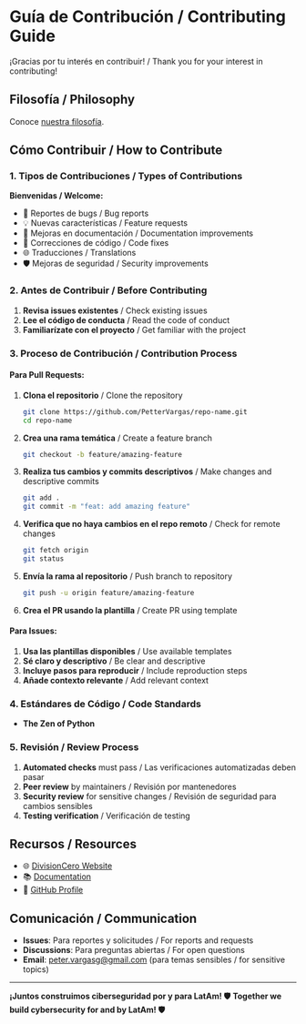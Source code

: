 # Guía de Contribución / Contributing Guide

¡Gracias por tu interés en contribuir! / Thank you for your interest in contributing!

## Filosofía / Philosophy

Conoce [nuestra filosofía](https://docs.divisioncero.com/blog/filosofia-divisioncero).

## Cómo Contribuir / How to Contribute

### 1. Tipos de Contribuciones / Types of Contributions

**Bienvenidas / Welcome:**
- 🐛 Reportes de bugs / Bug reports
- 💡 Nuevas características / Feature requests
- 📖 Mejoras en documentación / Documentation improvements
- 🔧 Correcciones de código / Code fixes
- 🌐 Traducciones / Translations
- 🛡️ Mejoras de seguridad / Security improvements

### 2. Antes de Contribuir / Before Contributing

1. **Revisa issues existentes** / Check existing issues
2. **Lee el código de conducta** / Read the code of conduct
3. **Familiarízate con el proyecto** / Get familiar with the project

### 3. Proceso de Contribución / Contribution Process

#### Para Pull Requests:
1. **Clona el repositorio** / Clone the repository
   ```bash
   git clone https://github.com/PetterVargas/repo-name.git
   cd repo-name
   ```
2. **Crea una rama temática** / Create a feature branch
   ```bash
   git checkout -b feature/amazing-feature
   ```
3. **Realiza tus cambios y commits descriptivos** / Make changes and descriptive commits
   ```bash
   git add .
   git commit -m "feat: add amazing feature"
   ```
4. **Verifica que no haya cambios en el repo remoto** / Check for remote changes
   ```bash
   git fetch origin
   git status
   ```
5. **Envía la rama al repositorio** / Push branch to repository
   ```bash
   git push -u origin feature/amazing-feature
   ```
6. **Crea el PR usando la plantilla** / Create PR using template

#### Para Issues:
1. **Usa las plantillas disponibles** / Use available templates
2. **Sé claro y descriptivo** / Be clear and descriptive
3. **Incluye pasos para reproducir** / Include reproduction steps
4. **Añade contexto relevante** / Add relevant context

### 4. Estándares de Código / Code Standards

- **The Zen of Python**

### 5. Revisión / Review Process

1. **Automated checks** must pass / Las verificaciones automatizadas deben pasar
2. **Peer review** by maintainers / Revisión por mantenedores
3. **Security review** for sensitive changes / Revisión de seguridad para cambios sensibles
4. **Testing verification** / Verificación de testing

## Recursos / Resources

- 🌐 [DivisionCero Website](https://divisioncero.com)
- 📚 [Documentation](https://docs.divisioncero.com)
- 👤 [GitHub Profile](https://github.com/PetterVargas)

## Comunicación / Communication

- **Issues**: Para reportes y solicitudes / For reports and requests
- **Discussions**: Para preguntas abiertas / For open questions
- **Email**: peter.vargasg@gmail.com (para temas sensibles / for sensitive topics)

---

**¡Juntos construimos ciberseguridad por y para LatAm! 🛡️**
**Together we build cybersecurity for and by LatAm! 🛡️**
